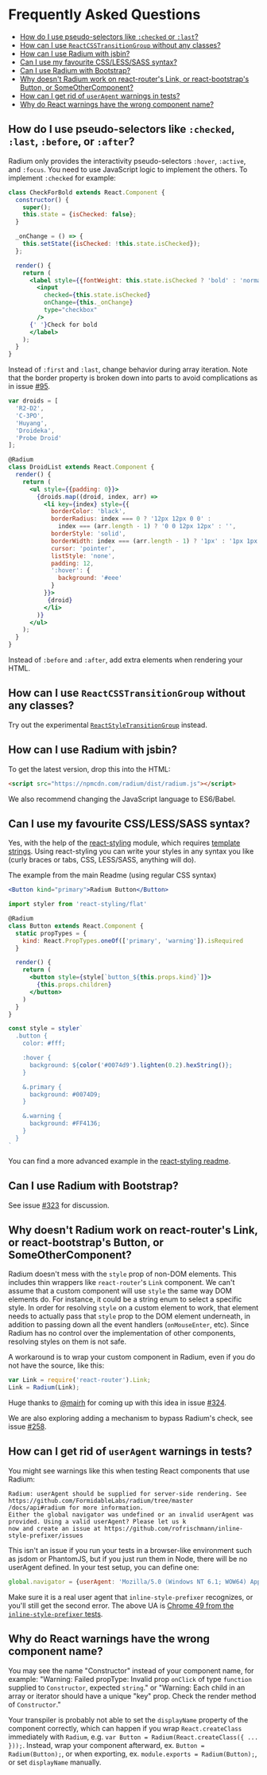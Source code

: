 # Frequently Asked Questions

- [How do I use pseudo-selectors like `:checked` or `:last`?](#how-do-i-use-pseudo-selectors-like-checked-or-last)
- [How can I use `ReactCSSTransitionGroup` without any classes?](#how-can-i-use-reactcsstransitiongroup-without-any-classes)
- [How can I use Radium with jsbin?](#how-can-i-use-radium-with-jsbin)
- [Can I use my favourite CSS/LESS/SASS syntax?](#can-i-use-my-favourite-csslesssass-syntax)
- [Can I use Radium with Bootstrap?](#can-i-use-radium-with-bootstrap)
- [Why doesn't Radium work on react-router's Link, or react-bootstrap's Button, or SomeOtherComponent?](#why-doesnt-radium-work-on-react-routers-link-or-react-bootstraps-button-or-someothercomponent)
- [How can I get rid of `userAgent` warnings in tests?](#how-can-i-get-rid-of-useragent-warnings-in-tests)
- [Why do React warnings have the wrong component name?](#why-do-react-warnings-have-the-wrong-component-name)

## How do I use pseudo-selectors like `:checked`, `:last`, `:before`, or `:after`?

Radium only provides the interactivity pseudo-selectors `:hover`, `:active`, and `:focus`. You need to use JavaScript logic to implement the others. To implement `:checked` for example:

```jsx
class CheckForBold extends React.Component {
  constructor() {
    super();
    this.state = {isChecked: false};
  }

  _onChange = () => {
    this.setState({isChecked: !this.state.isChecked});
  };

  render() {
    return (
      <label style={{fontWeight: this.state.isChecked ? 'bold' : 'normal'}}>
        <input
          checked={this.state.isChecked}
          onChange={this._onChange}
          type="checkbox"
        />
      {' '}Check for bold
      </label>
    );
  }
}
```

Instead of `:first` and `:last`, change behavior during array iteration. Note that the border property is broken down into parts to avoid complications as in issue [#95](https://github.com/FormidableLabs/radium/issues/95).

```jsx
var droids = [
  'R2-D2',
  'C-3PO',
  'Huyang',
  'Droideka',
  'Probe Droid'
];

@Radium
class DroidList extends React.Component {
  render() {
    return (
      <ul style={{padding: 0}}>
        {droids.map((droid, index, arr) =>
          <li key={index} style={{
            borderColor: 'black',
            borderRadius: index === 0 ? '12px 12px 0 0' :
              index === (arr.length - 1) ? '0 0 12px 12px' : '',
            borderStyle: 'solid',
            borderWidth: index === (arr.length - 1) ? '1px' : '1px 1px 0 1px',
            cursor: 'pointer',
            listStyle: 'none',
            padding: 12,
            ':hover': {
              background: '#eee'
            }
          }}>
           {droid}
          </li>
        )}
      </ul>
    );
  }
}
```

Instead of `:before` and `:after`, add extra elements when rendering your HTML.

## How can I use `ReactCSSTransitionGroup` without any classes?

Try out the experimental [`ReactStyleTransitionGroup`](https://github.com/adambbecker/react-style-transition-group) instead.

## How can I use Radium with jsbin?

To get the latest version, drop this into the HTML:

```html
<script src="https://npmcdn.com/radium/dist/radium.js"></script>
```

We also recommend changing the JavaScript language to ES6/Babel.

## Can I use my favourite CSS/LESS/SASS syntax?

Yes, with the help of the [react-styling](https://github.com/halt-hammerzeit/react-styling) module, which requires [template strings](https://babeljs.io/docs/learn-es2015/#template-strings). Using react-styling you can write your styles in any syntax you like (curly braces or tabs, CSS, LESS/SASS, anything will do).

The example from the main Readme (using regular CSS syntax)

```jsx
<Button kind="primary">Radium Button</Button>
```

```jsx
import styler from 'react-styling/flat'

@Radium
class Button extends React.Component {
  static propTypes = {
    kind: React.PropTypes.oneOf(['primary', 'warning']).isRequired
  }

  render() {
    return (
      <button style={style[`button_${this.props.kind}`]}>
        {this.props.children}
      </button>
    )
  }
}

const style = styler`
  .button {
    color: #fff;

    :hover {
      background: ${color('#0074d9').lighten(0.2).hexString()};
    }

    &.primary {
      background: #0074D9;
    }

    &.warning {
      background: #FF4136;
    }
  }
`
```

You can find a more advanced example in the [react-styling readme](https://github.com/halt-hammerzeit/react-styling#radium).

## Can I use Radium with Bootstrap?

See issue [#323](https://github.com/FormidableLabs/radium/issues/323) for discussion.

## Why doesn't Radium work on react-router's Link, or react-bootstrap's Button, or SomeOtherComponent?

Radium doesn't mess with the `style` prop of non-DOM elements. This includes thin wrappers like `react-router`'s `Link` component. We can't assume that a custom component will use `style` the same way DOM elements do. For instance, it could be a string enum to select a specific style. In order for resolving `style` on a custom element to work, that element needs to actually pass that `style` prop to the DOM element underneath, in addition to passing down all the event handlers (`onMouseEnter`, etc). Since Radium has no control over the implementation of other components, resolving styles on them is not safe.

A workaround is to wrap your custom component in Radium, even if you do not have the source, like this:

```jsx
var Link = require('react-router').Link;
Link = Radium(Link);
```

Huge thanks to [@mairh](https://github.com/mairh) for coming up with this idea in issue [#324](https://github.com/FormidableLabs/radium/issues/324).

We are also exploring adding a mechanism to bypass Radium's check, see issue [#258](https://github.com/FormidableLabs/radium/issues/258).

## How can I get rid of `userAgent` warnings in tests?

You might see warnings like this when testing React components that use Radium:

```
Radium: userAgent should be supplied for server-side rendering. See https://github.com/FormidableLabs/radium/tree/master
/docs/api#radium for more information.
Either the global navigator was undefined or an invalid userAgent was provided. Using a valid userAgent? Please let us k
now and create an issue at https://github.com/rofrischmann/inline-style-prefixer/issues
```

This isn't an issue if you run your tests in a browser-like environment such as jsdom or PhantomJS, but if you just run them in Node, there will be no userAgent defined. In your test setup, you can define one:

```jsx
global.navigator = {userAgent: 'Mozilla/5.0 (Windows NT 6.1; WOW64) AppleWebKit/537.36 (KHTML, like Gecko) Chrome/49.0.2454.85 Safari/537.36'};
```

Make sure it is a real user agent that `inline-style-prefixer` recognizes, or you'll still get the second error. The above UA is [Chrome 49 from the `inline-style-prefixer` tests](https://github.com/rofrischmann/inline-style-prefixer/blob/master/test/prefixer-test.js).

## Why do React warnings have the wrong component name?

You may see the name "Constructor" instead of your component name, for example: "Warning: Failed propType: Invalid prop `onClick` of type `function` supplied to `Constructor`, expected `string`." or "Warning: Each child in an array or iterator should have a unique "key" prop. Check the render method of `Constructor`." 

Your transpiler is probably not able to set the `displayName` property of the component correctly, which can happen if you wrap `React.createClass` immediately with `Radium`, e.g. `var Button = Radium(React.createClass({ ... }));`. Instead, wrap your component afterward, ex. `Button = Radium(Button);`,  or when exporting, ex. `module.exports = Radium(Button);`, or set `displayName` manually.
